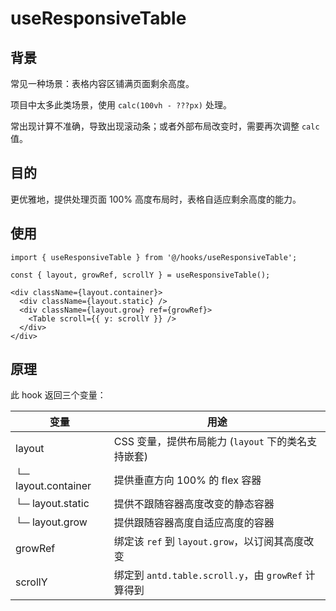 # useResponsiveTable

## 背景

常见一种场景：表格内容区铺满页面剩余高度。

项目中太多此类场景，使用 `calc(100vh - ???px)` 处理。

常出现计算不准确，导致出现滚动条；或者外部布局改变时，需要再次调整 `calc` 值。

## 目的

更优雅地，提供处理页面 100% 高度布局时，表格自适应剩余高度的能力。

## 使用

```tsx
import { useResponsiveTable } from '@/hooks/useResponsiveTable';

const { layout, growRef, scrollY } = useResponsiveTable();

<div className={layout.container}>
  <div className={layout.static} />
  <div className={layout.grow} ref={growRef}>
    <Table scroll={{ y: scrollY }} />
  </div>
</div>
```

## 原理

此 hook 返回三个变量：

| 变量 | 用途 |
| - | - |
| layout | CSS 变量，提供布局能力 (`layout` 下的类名支持嵌套) |
| └─ layout.container | 提供垂直方向 100% 的 flex 容器 |
| └─ layout.static | 提供不跟随容器高度改变的静态容器 |
| └─ layout.grow | 提供跟随容器高度自适应高度的容器 |
| growRef | 绑定该 `ref` 到 `layout.grow`，以订阅其高度改变 |
| scrollY | 绑定到 `antd.table.scroll.y`，由 `growRef` 计算得到 |
